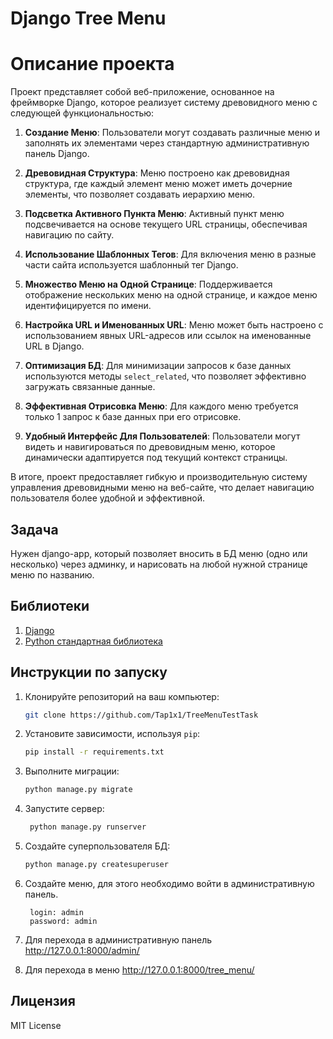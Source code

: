# Django Tree Menu

# Описание проекта

Проект представляет собой веб-приложение, основанное на фреймворке Django, которое реализует систему древовидного меню с следующей функциональностью:

1. **Создание Меню**: Пользователи могут создавать различные меню и заполнять их элементами через стандартную административную панель Django.

2. **Древовидная Структура**: Меню построено как древовидная структура, где каждый элемент меню может иметь дочерние элементы, что позволяет создавать иерархию меню.

3. **Подсветка Активного Пункта Меню**: Активный пункт меню подсвечивается на основе текущего URL страницы, обеспечивая навигацию по сайту.

4. **Использование Шаблонных Тегов**: Для включения меню в разные части сайта используется шаблонный тег Django.

5. **Множество Меню на Одной Странице**: Поддерживается отображение нескольких меню на одной странице, и каждое меню идентифицируется по имени.

6. **Настройка URL и Именованных URL**: Меню может быть настроено с использованием явных URL-адресов или ссылок на именованные URL в Django.

7. **Оптимизация БД**: Для минимизации запросов к базе данных используются методы `select_related`, что позволяет эффективно загружать связанные данные.

8. **Эффективная Отрисовка Меню**: Для каждого меню требуется только 1 запрос к базе данных при его отрисовке.

9. **Удобный Интерфейс Для Пользователей**: Пользователи могут видеть и навигироваться по древовидным меню, которое динамически адаптируется под текущий контекст страницы.

В итоге, проект предоставляет гибкую и производительную систему управления древовидными меню на веб-сайте, что делает навигацию пользователя более удобной и эффективной.


## Задача

Нужен django-app, который позволяет вносить в БД меню (одно или несколько) через админку, и нарисовать на любой нужной странице меню по названию.

## Библиотеки

1. [Django](https://docs.djangoproject.com/en/4.2/)
2. [Python стандартная библиотека](https://www.python.org/)

## Инструкции по запуску

1. Клонируйте репозиторий на ваш компьютер:

   ```bash
   git clone https://github.com/Tap1x1/TreeMenuTestTask
    ```
2. Установите зависимости, используя `pip`:
    ```bash
    pip install -r requirements.txt
    ```

3. Выполните миграции: 

    ```python
    python manage.py migrate
    ```
4. Запустите сервер: 
   ```python
    python manage.py runserver
   ```
7. Создайте суперпользователя БД: 
    ```python
    python manage.py createsuperuser
    ```
8. Создайте меню, для этого необходимо войти в административную панель.
   ```
    login: admin
    password: admin
    ```
9. Для перехода в административную панель http://127.0.0.1:8000/admin/
10. Для перехода в меню http://127.0.0.1:8000/tree_menu/


## Лицензия
MIT License


